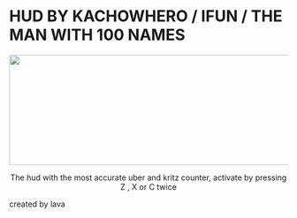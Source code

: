 # HUD BY KACHOWHERO / IFUN / THE MAN WITH 100 NAMES

<p align="center">
    <img width="782" height="200" src="![image](https://github.com/lavaOnoes/SUPERCOMPHUD-OMEGA/assets/125533654/a69c2e69-c8e5-4dfd-a9b6-7ad0df416aee)
">
</p>

  <p align="center">
    The hud with the most accurate uber and kritz counter, activate by pressing Z , X or C twice
  </p>

created by lava
